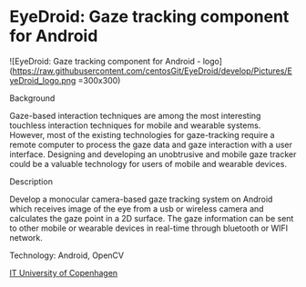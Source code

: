 EyeDroid: Gaze tracking component for Android
========

![EyeDroid: Gaze tracking component for Android - logo](https://raw.githubusercontent.com/centosGit/EyeDroid/develop/Pictures/EyeDroid_logo.png =300x300)

Background

Gaze-based interaction techniques are among the most interesting touchless interaction techniques for mobile and wearable systems. 
However, most of the existing technologies for gaze-tracking require a remote computer to process the gaze data and gaze 
interaction with a user interface. Designing and developing an unobtrusive and mobile gaze tracker could be a valuable technology 
for users of mobile and wearable devices.

Description

Develop a monocular camera-based gaze tracking system on Android which receives image of the eye from a usb or wireless camera 
and calculates the gaze point in a 2D surface. The gaze information can be sent to other mobile or wearable devices in real-time 
through bluetooth or WIFI network.

Technology: Android, OpenCV

[IT University of Copenhagen](www.itu.dk/en)